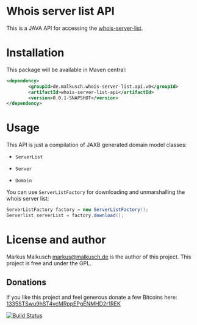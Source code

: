 # Whois server list API

This is a JAVA API for accessing the
[whois-server-list](https://github.com/whois-server-list/whois-server-list).


# Installation

This package will be available in Maven central:

```xml
<dependency>
        <groupId>de.malkusch.whois-server-list.api.v0</groupId>
        <artifactId>whois-server-list-api</artifactId>
        <version>0.0.1-SNAPSHOT</version>
</dependency>
```


# Usage

This API is just a compilation of JAXB generated domain model classes:

 * `ServerList`

 * `Server`

 * `Domain`

 You can use `ServerListFactory` for downloading and
 unmarshalling the whois server list:

```java
ServerListFactory factory = new ServerListFactory();
Serverlist serverList = factory.download();
```


# License and author

Markus Malkusch <markus@malkusch.de> is the author of this project.
This project is free and under the GPL.

## Donations

If you like this project and feel generous donate a few Bitcoins here:
[1335STSwu9hST4vcMRppEPgENMHD2r1REK](bitcoin:1335STSwu9hST4vcMRppEPgENMHD2r1REK)

[![Build Status](https://travis-ci.org/whois-server-list/whois-server-list-api.svg)](https://travis-ci.org/whois-server-list/whois-server-list-api)
